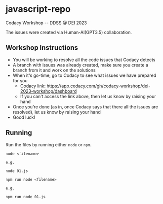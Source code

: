 # javascript-repo

Codacy Workshop -- DDSS @ DEI 2023

The issues were created via Human-AI(GPT3.5) collaboration.

## Workshop Instructions

* You will be working to resolve all the code issues that Codacy detects
* A branch with issues was already created, make sure you create a branch from it and work on the solutions
* When it's go-time, go to Codacy to see what issues we have prepared for you
  * Codacy link: https://app.codacy.com/gh/codacy-workshop/dei-2023-workshop/dashboard
  * If you can't access the link above, then let us know by raising your hand
* Once you're done (as in, once Codacy says that there all the issues are resolved), let us know by raising your hand
* Good luck!

## Running

Run the files by running either `node` or `npm`.

```
node <filename>

e.g.

node 01.js
```

```
npm run node <filename>

e.g.

npm run node 01.js

```

